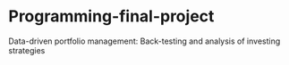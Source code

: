 # Programming-final-project
Data-driven portfolio management: Back-testing and analysis of investing strategies
